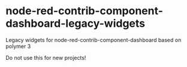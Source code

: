 # node-red-contrib-component-dashboard-legacy-widgets
Legacy widgets for node-red-contrib-component-dashboard based on polymer 3

Do not use this for new projects!


